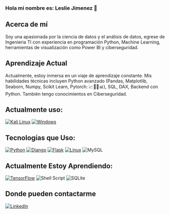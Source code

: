 ### Hola mi nombre es: Leslie Jimenez 👋

<!--
**DomiAndi/DomiAndi** is a ✨ _special_ ✨ repository because its `README.md` (this file) appears on your GitHub profile. -->

## Acerca de mí

Soy una apasionada por la ciencia de datos y el análisis de datos, egrese de Ingenieria TI con experiencia en programación Python, Machine Learning, herramientas de visualización como Power BI y ciberseguridad.

## Aprendizaje Actual

Actualmente, estoy inmersa en un viaje de aprendizaje constante. 
Mis habilidades técnicas incluyen Python avanzado (Pandas, Matplotlib, Seaborn, Numpy, Scikit Learn, Pytorch: 📈🌲🤖📊), SQL, DAX, Backend con Python. 
También tengo conocimientos en Ciberseguridad.


## Actualmente uso:
[![Kali Linux](https://img.shields.io/badge/Kali_Linux-557C94?style=for-the-badge&logo=kali-linux&logoColor=white)](https://www.kali.org/)
[![Windows](https://img.shields.io/badge/Windows-0078D6?style=for-the-badge&logo=windows&logoColor=white)](https://www.microsoft.com/windows)


## Tecnologías que Uso:
[![Python](https://img.shields.io/badge/Python-3776AB?style=for-the-badge&logo=python&logoColor=white)](https://www.python.org/)
[![Django](https://img.shields.io/badge/Django-092E20?style=for-the-badge&logo=django&logoColor=white)](https://www.djangoproject.com/)
[![Flask](https://img.shields.io/badge/Flask-000000?style=for-the-badge&logo=flask&logoColor=white)](https://flask.palletsprojects.com/)
[![Linux](https://img.shields.io/badge/Linux-FCC624?style=for-the-badge&logo=linux&logoColor=black)](https://www.linux.org/)
![MySQL](https://img.shields.io/badge/MySQL-00000F?style=for-the-badge&logo=mysql&logoColor=white)



## Actualmente Estoy Aprendiendo:
[![TensorFlow](https://img.shields.io/badge/TensorFlow-FF6F00?style=for-the-badge&logo=tensorflow&logoColor=white)](https://www.tensorflow.org/)
![Shell Script](https://img.shields.io/badge/Shell_Script-121011?style=for-the-badge&logo=gnu-bash&logoColor=white)
![SQLite](https://img.shields.io/badge/SQLite-07405E?style=for-the-badge&logo=sqlite&logoColor=white)



 ## Donde pueden contactarme
[![LinkedIn](https://img.shields.io/badge/LinkedIn-0077B5?style=for-the-badge&logo=linkedin&logoColor=white)](https://www.linkedin.com/in/leslie-jimenez-navarrete-a4670a1ba/)
